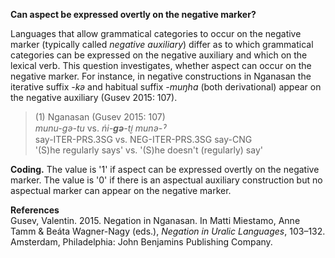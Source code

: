 **Can aspect be expressed overtly on the negative marker?**

Languages that allow grammatical categories to occur on the negative marker (typically called *negative auxiliary*) differ as to which grammatical categories can be expressed on the negative auxiliary and which on the lexical verb. This question investigates, whether aspect can occur on the negative marker. For instance, in negative constructions in Nganasan the iterative suffix *-kǝ* and habitual suffix *-muŋha* (both derivational) appear on the negative auxiliary (Gusev 2015: 107).

>(1) Nganasan (Gusev 2015: 107)<br/>
>*munu-gǝ-tu*  vs.  *ńi-**gǝ**-ti̮ munǝ-ˀ*<br/>
>say-ITER-PRS.3SG vs. NEG-ITER-PRS.3SG say-CNG<br/>
>'(S)he regularly says' vs. '(S)he doesn't (regularly) say'

**Coding.** The value is '1' if aspect can be expressed overtly on the negative marker. The value is '0' if there is an aspectual auxiliary construction but no aspectual marker can appear on the negative marker. 

**References**<br/>
Gusev, Valentin. 2015. Negation in Nganasan. In Matti Miestamo, Anne Tamm & Beáta Wagner-Nagy (eds.), *Negation in Uralic Languages*, 103–132. Amsterdam, Philadelphia: John Benjamins Publishing Company.

